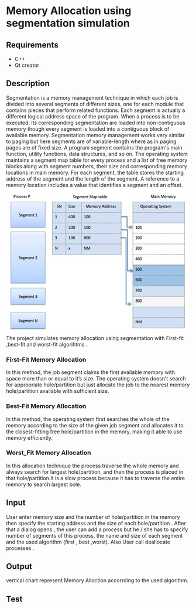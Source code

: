 # Memory Allocation using segmentation simulation
## Requirements 
- C++ 
- Qt creator 
## Description
Segmentation is a memory management technique in which each job is divided into several segments of different sizes, one for each module that contains pieces that perform related functions. Each segment is actually a different logical address space of the program.  When a process is to be executed, its corresponding segmentation are loaded into non-contiguous memory though every segment is loaded into a contiguous block of available memory.  Segmentation memory management works very similar to paging but here segments are of variable-length where as in paging pages are of fixed size.  A program segment contains the program's main function, utility functions, data structures, and so on. The operating system maintains a segment map table for every process and a list of free memory blocks along with segment numbers, their size and corresponding memory locations in main memory. For each segment, the table stores the starting address of the segment and the length of the segment. A reference to a memory location includes a value that identifies a segment and an offset.  
![](segment_map_table.jpg)
The project simulates memory allocation using segmentation with First-fit ,best-fit and worst-fit algorihtms .
### First-Fit Memory Allocation
In this method, the job segment claims the first available memory with space more than or equal to it’s size. The operating system doesn’t search for appropriate hole/partition but just allocate the job to the nearest memory hole/partition available with sufficient size.
### Best-Fit Memory Allocation 
In this method, the operating system first searches the whole of the memory according to the size of the given job segment and allocates it to the closest-fitting free hole/partition in the memory, making it able to use memory efficiently. 
### Worst_Fit Memory Allocation
In this allocation technique the process traverse the whole memory and always search for largest hole/partition, and then the process is placed in that hole/partition.It is a slow process because it has to traverse the entire memory to search largest bole. 
## Input 
User enter memory size and the number of hole/partition in the memory then specify the starting address and the size of each hole/partition . After that a dialog opens , the user can add a process but he / she has to specify number of segments of this process, the name and size  of each segment and the used algorithm (first , best ,worst).
Also User call deallocate processes .
## Output 
vertical chart represent Memory Alloction accorrding to the used algorithm.   
## Test 
